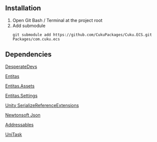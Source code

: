 ## Installation
1. Open Git Bash / Terminal at the project root
2. Add submodule
   ```
   git submodule add https://github.com/CukuPackages/Cuku.ECS.git Packages/com.cuku.ecs
   ```

## Dependencies
[DesperateDevs](https://github.com/CukuPackages/com.sschmid.entitas)

[Entitas](https://github.com/CukuPackages/com.sschmid.entitas)

[Entitas.Assets](https://github.com/CukuPackages/Entitas.Assets)

[Entitas.Settings](https://github.com/CukuPackages/Entitas.Settings)

[Unity SerializeReferenceExtensions](https://github.com/mackysoft/Unity-SerializeReferenceExtensions)

[Newtonsoft Json](https://docs.unity3d.com/Packages/com.unity.nuget.newtonsoft-json@latest)

[Addressables](https://docs.unity3d.com/Packages/com.unity.addressables@latest)

[UniTask](https://github.com/Cysharp/UniTask?path=src/UniTask/Assets/Plugins/UniTask)
